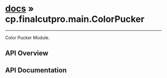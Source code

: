 # [docs](index.md) » cp.finalcutpro.main.ColorPucker
---

Color Pucker Module.

## API Overview

## API Documentation

